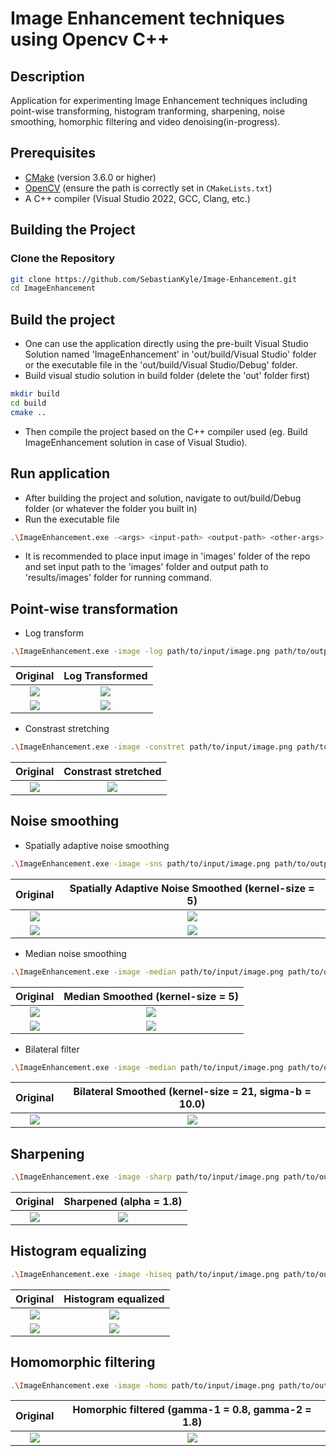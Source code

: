 # Image Enhancement techniques using Opencv C++

## Description
Application for experimenting Image Enhancement techniques including point-wise transforming, histogram tranforming, sharpening, noise smoothing, homorphic filtering and video denoising(in-progress).

## Prerequisites

- [CMake](https://cmake.org/download/) (version 3.6.0 or higher)
- [OpenCV](https://opencv.org/releases/) (ensure the path is correctly set in `CMakeLists.txt`)
- A C++ compiler (Visual Studio 2022, GCC, Clang, etc.)

## Building the Project

### Clone the Repository

```sh
git clone https://github.com/SebastianKyle/Image-Enhancement.git
cd ImageEnhancement
```

## Build the project
- One can use the application directly using the pre-built Visual Studio Solution named 'ImageEnhancement' in 'out/build/Visual Studio' folder or the executable file in the 'out/build/Visual Studio/Debug' folder.
- Build visual studio solution in build folder (delete the 'out' folder first)
```sh
mkdir build
cd build
cmake ..
```
- Then compile the project based on the C++ compiler used (eg. Build ImageEnhancement solution in case of Visual Studio).

## Run application
- After building the project and solution, navigate to out/build/Debug folder (or whatever the folder you built in)
- Run the executable file
```sh
.\ImageEnhancement.exe -<args> <input-path> <output-path> <other-args>
```
- It is recommended to place input image in 'images' folder of the repo and set input path to the 'images' folder and output path to 'results/images' folder for running command.

## Point-wise transformation
- Log transform
```sh
.\ImageEnhancement.exe -image -log path/to/input/image.png path/to/output/image.png
```
Original | Log Transformed
:--------------------------:|:--------------------------:
![](./images/Lenna.png) | ![](./results/images/Lenna_log.png)
![](./images/darkcorner.jpg) | ![](./results/images/darkcorner_log_35.jpg)

- Constrast stretching
```sh
.\ImageEnhancement.exe -image -constret path/to/input/image.png path/to/output/image.png
```
Original | Constrast stretched
:--------------------------:|:--------------------------:
![](./images/pout.png) | ![](./results/images/pout_constret.png)

## Noise smoothing
  - Spatially adaptive noise smoothing
```sh
.\ImageEnhancement.exe -image -sns path/to/input/image.png path/to/output/image.png <kernel-size>
```

Original | Spatially Adaptive Noise Smoothed (kernel-size = 5)
:--------------------------:|:--------------------------:
![](./images/Kodim_noisy.jpg) | ![](./results/images/Kodim_noisy_sns.jpg)
![](./images/Highimgnoise.jpg) | ![](./results/images/Highimgnoise_sns.jpg)
 
  - Median noise smoothing
```sh
.\ImageEnhancement.exe -image -median path/to/input/image.png path/to/output/image.png <kernel-size>
```

Original | Median Smoothed (kernel-size = 5)
:--------------------------:|:--------------------------:
![](./images/chaplin.png) | ![](./results/images/Chaplin_median.png)
![](./images/Highimgnoise.jpg) | ![](./results/images/Highimgnoise_median.jpg)

  - Bilateral filter
```sh
.\ImageEnhancement.exe -image -median path/to/input/image.png path/to/output/image.png <kernel-size> <sigma-b>
```

Original | Bilateral Smoothed (kernel-size = 21, sigma-b = 10.0)
:--------------------------:|:--------------------------:
![](./images/Highimgnoise.jpg) | ![](./results/images/Highimgnoise_bil.jpg)

## Sharpening

```sh
.\ImageEnhancement.exe -image -sharp path/to/input/image.png path/to/output/image.png <alpha>
```

Original | Sharpened (alpha = 1.8)
:--------------------------:|:--------------------------:
![](./images/Lenna.png) | ![](./results/images/Lenna_sharp.png)

## Histogram equalizing

```sh
.\ImageEnhancement.exe -image -hiseq path/to/input/image.png path/to/output/image.png
```

Original | Histogram equalized
:--------------------------:|:--------------------------:
![](./images/houses.jpg) | ![](./results/images/houses_hiseq.jpg)
![](./images/pout.png) | ![](./results/images/pout_hiseq.png)

## Homomorphic filtering

```sh
.\ImageEnhancement.exe -image -homo path/to/input/image.png path/to/output/image.png <gamma-1> <gamma-2>
```

Original | Homorphic filtered (gamma-1 = 0.8, gamma-2 = 1.8)
:--------------------------:|:--------------------------:
![](./images/sunset.jpg) | ![](./results/images/sunset_homo.jpg)
